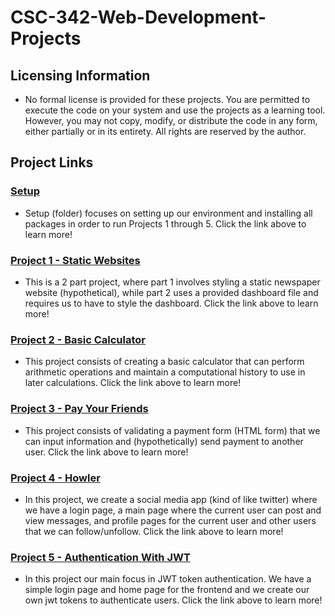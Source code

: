 # CSC-342-Web-Development-Projects

## Licensing Information

- No formal license is provided for these projects. You are permitted to execute the code on your system and use the projects as a learning tool. However, you may not copy, modify, or distribute the code in any form, either partially or in its entirety. All rights are reserved by the author.

## Project Links

### [Setup](./Setup/README.md)

- Setup (folder) focuses on setting up our environment and installing all packages in order to run Projects 1 through 5. Click the link above to learn more!

### [Project 1 - Static Websites](./Project1/README.md)

- This is a 2 part project, where part 1 involves styling a static newspaper website (hypothetical), while part 2 uses a provided dashboard file and requires us to have to style the dashboard. Click the link above to learn more!

### [Project 2 - Basic Calculator](./Project2/README.md)

- This project consists of creating a basic calculator that can perform arithmetic operations and maintain a computational history to use in later calculations. Click the link above to learn more!

### [Project 3 - Pay Your Friends](./Project3/README.md)

- This project consists of validating a payment form (HTML form) that we can input information and (hypothetically) send payment to another user. Click the link above to learn more!

### [Project 4 - Howler](./Project4/README.md)

- In this project, we create a social media app (kind of like twitter) where we have a login page, a main page where the current user can post and view messages, and profile pages for the current user and other users that we can follow/unfollow. Click the link above to learn more!

### [Project 5 - Authentication With JWT](./Project5/README.md)

- In this project our main focus in JWT token authentication. We have a simple login page and home page for the frontend and we create our own jwt tokens to authenticate users. Click the link above to learn more!
